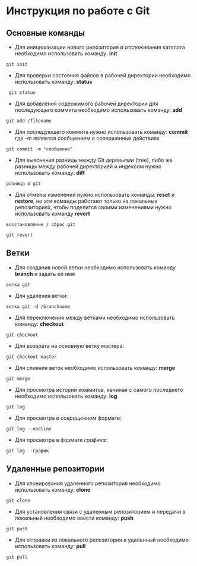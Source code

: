 # Инструкция по работе с Git

## Основные команды
- Для инициализации нового репозитория и отслеживания каталога необходимо использовать команду: **init**
```
git init
```
- Для проверки состояния файлов в рабочей директории необходимо использовать команду: **status**
```
 git status
```
- Для добавления содержимого рабочей директории для последующего коммита необходимо использовать команду: **add**
```
git add /filename
```
 - Для последующего коммита нужно использовать команду: **commit** где -m является сообщением о совершенных действиях
 ```
git commit -m "сообщение"
```
- Для выяснения разницы между Git *деревьями* (tree), либо же разницы между рабочей директорией и индексом нужно использовать команду: **diff**
```
разница в git
```
- Для отмены изменений нужно использовать команды: **reset** и **restore**, но эти команды работают только на локальных репозиториях, чтобы поделится своими изменениями нужно использовать команду **revert**
```
восстановление / сброс git 
```
```
git revert
```

## Ветки

- Для создания новой ветки необходимо использовать команду **branch** и задать ей имя
```
ветка git
```
- Для удаления ветки:
```
ветка git -d /branchname
```
- Для переключения между ветками необходимо использовать команду: **checkout**
```
git checkout
```
- Для возврата на основную ветку мастера:
```
git checkout master
```
- Для слияния веток необходимо использовать команду: **merge**
```
git merge
```
- Для просмотра истории коммитов, начиная с самого последнего необходимо использовать команду: **log**
```
git log
```
- Для просмотра в *сокращенном* формате:
```
git log --oneline
```
- Для просмотра в формате *графика*:
```
git log --график
```
## Удаленные репозитории
- Для клонирования удаленного репозитория необходимо использовать команду: **clone**
```
git clone
```
- Для установления связи с удаленным репозиторием и передачи в локальный необходимо ввести команду: **push**
```
git push
```
- Для отправки из локального репозитория в удаленный необходимо использовать команду: **pull**
```
git pull
```